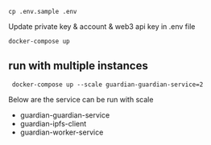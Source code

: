 ```
cp .env.sample .env
```

Update private key & account & web3 api key in .env file

```
docker-compose up
```

## run with multiple instances

```
 docker-compose up --scale guardian-guardian-service=2

```

Below are the service can be run with scale
- guardian-guardian-service
- guardian-ipfs-client
- guardian-worker-service